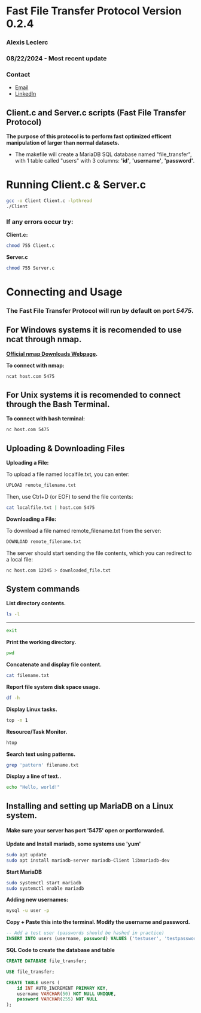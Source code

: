 # Fast File Transfer Protocol Version 0.2.4
### Alexis Leclerc 
### 08/22/2024 - Most recent update
### Contact
* [Email](mailto:alexisglleclerc@gmail.com)
* [LinkedIn](https://www.linkedin.com/in/alexis-gl-leclerc/)

## Client.c and Server.c scripts (Fast File Transfer Protocol)

**The purpose of this protocol is to perform fast optimized efficent manipulation of larger than normal datasets.**
* The makefile will create a MariaDB SQL database named "file_transfer", with 1 table called "users" with 3 columns: **'id'**, **'username'**, **'password'**.

# Running Client.c & Server.c
```bash
gcc -o Client Client.c -lpthread
./Client
```
### If any errors occur try:
**Client.c:**
```bash
chmod 755 Client.c
```
**Server.c**
```bash
chmod 755 Server.c
```
# Connecting and Usage

### The Fast File Transfer Protocol will run by default on port *5475*.

## For Windows systems it is recomended to use ncat through nmap. 
**[Official nmap Downloads Webpage](https://nmap.org/download#windows).**

**To connect with nmap:**
```bash
ncat host.com 5475
```

## For Unix systems it is recomended to connect through the Bash Terminal.

**To connect with bash terminal:**
```bash
nc host.com 5475
```

## Uploading & Downloading Files

**Uploading a File:**

To upload a file named localfile.txt, you can enter:
```bash
UPLOAD remote_filename.txt
```

Then, use Ctrl+D (or EOF) to send the file contents:
```bash
cat localfile.txt | host.com 5475
```
**Downloading a File:**

To download a file named remote_filename.txt from the server:
```bash
DOWNLOAD remote_filename.txt
```

The server should start sending the file contents, which you can redirect to a local file:
```bash
nc host.com 12345 > downloaded_file.txt
```

## System commands

**List directory contents.**
```bash
ls -l
```

****
```bash
exit
```

**Print the working directory.**
```bash
pwd
```

**Concatenate and display file content.**
```bash
cat filename.txt
```

**Report file system disk space usage.**
```bash
df -h
```


**Display Linux tasks.**
```bash
top -n 1
```

**Resource/Task Monitor.**
```bash
htop
```

**Search text using patterns.**
```bash
grep 'pattern' filename.txt
```

**Display a line of text..**
```bash
echo "Hello, world!"
```

## Installing and setting up MariaDB on a Linux system.

#### Make sure your server has port '5475' open or portforwarded.

**Update and Install mariadb, some systems use 'yum'**
```bash
sudo apt update
sudo apt install mariadb-server mariadb-Client libmariadb-dev
```

**Start MariaDB**
```bash
sudo systemctl start mariadb
sudo systemctl enable mariadb
```

**Adding new usernames:**
```bash
mysql -u user -p
```

**Copy + Paste this into the terminal. Modify the username and password.**
```sql
-- Add a test user (passwords should be hashed in practice)
INSERT INTO users (username, password) VALUES ('testuser', 'testpassword');
```

**SQL Code to create the database and table**
```sql
CREATE DATABASE file_transfer;

USE file_transfer;

CREATE TABLE users (
    id INT AUTO_INCREMENT PRIMARY KEY,
    username VARCHAR(50) NOT NULL UNIQUE,
    password VARCHAR(255) NOT NULL
);
